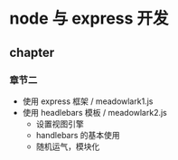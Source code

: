 # node 与 express 开发

## chapter

### 章节二
- 使用 express 框架 / meadowlark1.js
- 使用 headlebars 模板 / meadowlark2.js
  + 设置视图引擎
  + handlebars 的基本使用
  + 随机运气，模块化